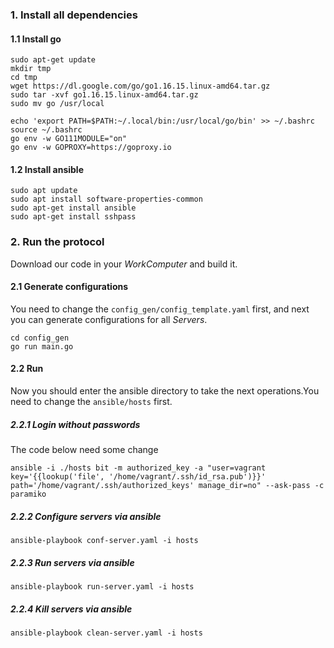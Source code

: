 ### 1. Install all dependencies
#### 1.1 Install go
```
sudo apt-get update
mkdir tmp
cd tmp
wget https://dl.google.com/go/go1.16.15.linux-amd64.tar.gz
sudo tar -xvf go1.16.15.linux-amd64.tar.gz
sudo mv go /usr/local

echo 'export PATH=$PATH:~/.local/bin:/usr/local/go/bin' >> ~/.bashrc
source ~/.bashrc
go env -w GO111MODULE="on"  
go env -w GOPROXY=https://goproxy.io 
```
#### 1.2 Install ansible
```
sudo apt update
sudo apt install software-properties-common
sudo apt-get install ansible
sudo apt-get install sshpass
```

### 2. Run the protocol
Download our code in your *WorkComputer* and build it.
#### 2.1 Generate configurations
You need to change the `config_gen/config_template.yaml` first, and next you can generate configurations for all *Servers*.
```
cd config_gen
go run main.go
```
#### 2.2 Run
Now you should enter the ansible directory to take the next operations.You need to change the `ansible/hosts` first.
##### 2.2.1 Login without passwords
The code below need some change
```
ansible -i ./hosts bit -m authorized_key -a "user=vagrant key='{{lookup('file', '/home/vagrant/.ssh/id_rsa.pub')}}' path='/home/vagrant/.ssh/authorized_keys' manage_dir=no" --ask-pass -c paramiko
```
##### 2.2.2 Configure servers via ansible
```
ansible-playbook conf-server.yaml -i hosts
```
##### 2.2.3 Run servers via ansible
```
ansible-playbook run-server.yaml -i hosts
```
##### 2.2.4 Kill servers via ansible
```
ansible-playbook clean-server.yaml -i hosts
```
   

 











